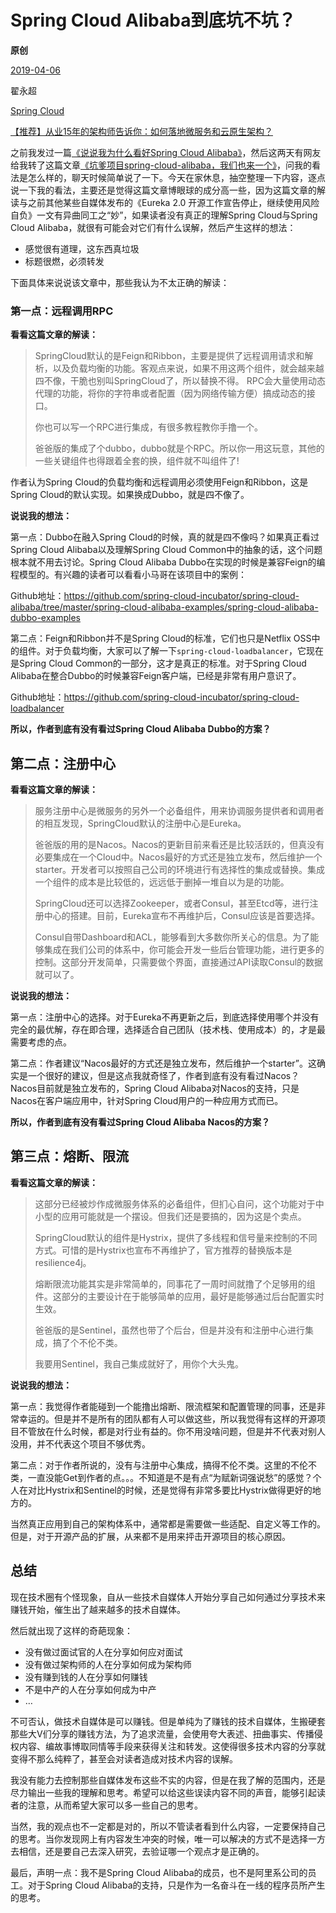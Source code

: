 # Spring Cloud Alibaba到底坑不坑？

**原创**

 [2019-04-06](https://blog.didispace.com/bo-kengdie-spring-cloud-alibaba/)

 翟永超

 [Spring Cloud](https://blog.didispace.com/categories/Spring-Cloud/)

[【推荐】从业15年的架构师告诉你：如何落地微服务和云原生架构？](https://blog.didispace.com/how-to-implement-microservice-and-cloud-native-architecture/)

之前我发过一篇[《说说我为什么看好Spring Cloud Alibaba》](http://blog.didispace.com/spring-cloud-alibaba-significance/)，然后这两天有网友给我转了这篇文章[《坑爹项目spring-cloud-alibaba，我们也来一个》](https://juejin.im/post/5ca723696fb9a05e20221c78)，问我的看法是怎么样的，聊天时候简单说了一下。今天在家休息，抽空整理一下内容，逐点说一下我的看法，主要还是觉得这篇文章博眼球的成分高一些，因为这篇文章的解读与之前其他某些自媒体发布的《Eureka 2.0 开源工作宣告停止，继续使用风险自负》一文有异曲同工之“妙”，如果读者没有真正的理解Spring Cloud与Spring Cloud Alibaba，就很有可能会对它们有什么误解，然后产生这样的想法：

- 感觉很有道理，这东西真垃圾
- 标题很燃，必须转发

下面具体来说说该文章中，那些我认为不太正确的解读：

### 第一点：远程调用RPC

**看看这篇文章的解读：**

> SpringCloud默认的是Feign和Ribbon，主要是提供了远程调用请求和解析，以及负载均衡的功能。客观点来说，如果不用这两个组件，就会越来越四不像，干脆也别叫SpringCloud了，所以替换不得。
> RPC会大量使用动态代理的功能，将你的字符串或者配置（因为网络传输方便）搞成动态的接口。
>
> 你也可以写一个RPC进行集成，有很多教程教你手撸一个。
>
> 爸爸版的集成了个dubbo，dubbo就是个RPC。所以你一用这玩意，其他的一些关键组件也得跟着全套的换，组件就不叫组件了!

作者认为Spring Cloud的负载均衡和远程调用必须使用Feign和Ribbon，这是Spring Cloud的默认实现。如果换成Dubbo，就是四不像了。

**说说我的想法：**

第一点：Dubbo在融入Spring Cloud的时候，真的就是四不像吗？如果真正看过Spring Cloud Alibaba以及理解Spring Cloud Common中的抽象的话，这个问题根本就不用去讨论。Spring Cloud Alibaba Dubbo在实现的时候是兼容Feign的编程模型的。有兴趣的读者可以看看小马哥在该项目中的案例：

Github地址：https://github.com/spring-cloud-incubator/spring-cloud-alibaba/tree/master/spring-cloud-alibaba-examples/spring-cloud-alibaba-dubbo-examples

第二点：Feign和Ribbon并不是Spring Cloud的标准，它们也只是Netflix OSS中的组件。对于负载均衡，大家可以了解一下`spring-cloud-loadbalancer`，它现在是Spring Cloud Common的一部分，这才是真正的标准。对于Spring Cloud Alibaba在整合Dubbo的时候兼容Feign客户端，已经是非常有用户意识了。

Github地址：https://github.com/spring-cloud-incubator/spring-cloud-loadbalancer

**所以，作者到底有没有看过Spring Cloud Alibaba Dubbo的方案？**

## 第二点：注册中心

**看看这篇文章的解读：**

> 服务注册中心是微服务的另外一个必备组件，用来协调服务提供者和调用者的相互发现，SpringCloud默认的注册中心是Eureka。
>
> 爸爸版的用的是Nacos。Nacos的更新目前来看还是比较活跃的，但真没有必要集成在一个Cloud中。Nacos最好的方式还是独立发布，然后维护一个starter。开发者可以按照自己公司的环境进行有选择性的集成或替换。集成一个组件的成本是比较低的，远远低于删掉一堆自以为是的功能。
>
> SpringCloud还可以选择Zookeeper，或者Consul，甚至Etcd等，进行注册中心的搭建。目前，Eureka宣布不再维护后，Consul应该是首要选择。
>
> Consul自带Dashboard和ACL，能够看到大多数你所关心的信息。为了能够集成在我们公司的体系中，你可能会开发一些后台管理功能，进行更多的控制。这部分开发简单，只需要做个界面，直接通过API读取Consul的数据就可以了。

**说说我的想法：**

第一点：注册中心的选择。对于Eureka不再更新之后，到底选择使用哪个并没有完全的最优解，存在即合理，选择适合自己团队（技术栈、使用成本）的，才是最需要考虑的点。

第二点：作者建议“Nacos最好的方式还是独立发布，然后维护一个starter”。这确实是一个很好的建议，但是这点我就奇怪了，作者到底有没有看过Nacos？Nacos目前就是独立发布的，Spring Cloud Alibaba对Nacos的支持，只是Nacos在客户端应用中，针对Spring Cloud用户的一种应用方式而已。

**所以，作者到底有没有看过Spring Cloud Alibaba Nacos的方案？**

## 第三点：熔断、限流

**看看这篇文章的解读：**

> 这部分已经被炒作成微服务体系的必备组件，但扪心自问，这个功能对于中小型的应用可能就是一个摆设。但我们还是要搞的，因为这是个卖点。
>
> SpringCloud默认的组件是Hystrix，提供了多线程和信号量来控制的不同方式。可惜的是Hystrix也宣布不再维护了，官方推荐的替换版本是resilience4j。
>
> 熔断限流功能其实是非常简单的，同事花了一周时间就撸了个足够用的组件。这部分的主要设计在于能够简单的应用，最好是能够通过后台配置实时生效。
>
> 爸爸版的是Sentinel，虽然也带了个后台，但是并没有和注册中心进行集成，搞了个不伦不类。
>
> 我要用Sentinel，我自己集成就好了，用你个大头鬼。

**说说我的想法：**

第一点：我觉得作者能碰到一个能撸出熔断、限流框架和配置管理的同事，还是非常幸运的。但是并不是所有的团队都有人可以做这些，所以我觉得有这样的开源项目不管放在什么时候，都是对行业有益的。你不用没啥问题，但是并不代表对别人没用，并不代表这个项目不够优秀。

第二点：对于作者所说的，没有与注册中心集成，搞得不伦不类。这里的不伦不类，一直没能Get到作者的点。。。不知道是不是有点“为赋新词强说愁”的感觉？个人在对比Hystrix和Sentinel的时候，还是觉得有非常多要比Hystrix做得更好的地方的。

当然真正应用到自己的架构体系中，通常都是需要做一些适配、自定义等工作的。但是，对于开源产品的扩展，从来都不是用来抨击开源项目的核心原因。

## 总结

现在技术圈有个怪现象，自从一些技术自媒体人开始分享自己如何通过分享技术来赚钱开始，催生出了越来越多的技术自媒体。

然后就出现了这样的奇葩现象：

- 没有做过面试官的人在分享如何应对面试
- 没有做过架构师的人在分享如何成为架构师
- 没有赚到钱的人在分享如何赚钱
- 不是中产的人在分享如何成为中产
- …

不可否认，做技术自媒体是可以赚钱。但是单纯为了赚钱的技术自媒体，生搬硬套那些大V们分享的赚钱方法，为了追求流量，会使用夸大表述、扭曲事实、传播侵权内容、编故事博取同情等手段来获得关注和转发。这使得很多技术内容的分享就变得不那么纯粹了，甚至会对读者造成对技术内容的误解。

我没有能力去控制那些自媒体发布这些不实的内容，但是在我了解的范围内，还是尽力输出一些我的理解和思考。希望可以给这些误读内容不同的声音，能够引起读者的注意，从而希望大家可以多一些自己的思考。

当然，我的观点也不一定都是对的，所以不管读者看到什么内容，一定要保持自己的思考。当你发现网上有内容发生冲突的时候，唯一可以解决的方式不是选择一方去相信，还是要自己去深入研究，去验证哪一个观点才是正确的。

最后，声明一点：我不是Spring Cloud Alibaba的成员，也不是阿里系公司的员工。对于Spring Cloud Alibaba的支持，只是作为一名奋斗在一线的程序员所产生的思考。